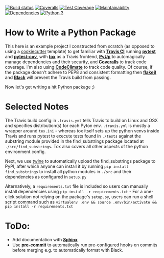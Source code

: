 [![Build status](https://travis-ci.org/IliaZenkov/TravisCI_pytest_tox_project.svg?branch=master)](https://travis-ci.org/github/IliaZenkov/TravisCI_pytest_tox_project)
[![Coveralls](https://coveralls.io/repos/github/IliaZenkov/TravisCI_pytest_tox_project/badge.svg?branch=HEAD)](https://coveralls.io/github/IliaZenkov/TravisCI_pytest_tox_project?branch=HEAD)
[![Test Coverage](https://api.codeclimate.com/v1/badges/b1345430b01dfb5ca59d/test_coverage)](https://codeclimate.com/github/IliaZenkov/TravisCI_pytest_tox_project/test_coverage)
[![Maintainability](https://api.codeclimate.com/v1/badges/b1345430b01dfb5ca59d/maintainability)](https://codeclimate.com/github/IliaZenkov/TravisCI_pytest_tox_project/maintainability)
[![Dependencies](https://pyup.io/repos/github/IliaZenkov/TravisCI_pytest_tox_project/shield.svg)](https://pyup.io/repos/github/IliaZenkov/TravisCI_pytest_tox_project/)
[![Python 3](https://pyup.io/repos/github/IliaZenkov/TravisCI_pytest_tox_project/python-3-shield.svg)](https://pyup.io/repos/github/IliaZenkov/TravisCI_pytest_tox_project/)





# How to Write a Python Package
This here is an example project I constructed from scratch (as opposed to using a [cookiecutter](https://github.com/cookiecutter/cookiecutter) template) to get familiar with [**Travis CI**](https://travis-ci.org/) running [**pytest**](https://docs.pytest.org/en/stable/contents.html) and [**pytest-cov**](https://pypi.org/project/pytest-cov/), with [**tox**](https://tox.readthedocs.io/en/latest/) as a Travis frontend, [**PyUp**](https://pyup.io/) to automagically manage dependencies and their security, and [**Coveralls**](https://pypi.org/project/coveralls/) to track code coverage. I'm also using [**CodeClimate**](https://codeclimate.com/) to track code quality. Of course, if the package doesn't adhere to PEP8 and consistent formatting then [**flake8**](https://pypi.org/project/flake8/) and [**Black**](https://pypi.org/project/black/) will prevent the Travis build from passing.

Now let's get writing a hit Python package ;)

# Selected Notes 
The Travis build config in ```.travis.yml``` tells Travis to build on Linux and OSX and specifies distribution(s) for each Pyton env. ```.travis.yml``` is mostly a wrapper around ```tox.ini``` - whereas tox itself sets up the python venvs inside Travis and runs pytest to execute tests found in ```./tests``` against the substring module provided in the find_substrings package located at ```./src/find_substrings```. Tox also covers all other aspects of the python environment config. 
 
Next, we use [twine](https://pypi.org/project/twine/) to automatically upload the find_substrings package to PyPI, after which anyone can install it by running ```pip install find_substrings``` to install all python modules in ```./src``` and their dependencies as configured in ```setup.py```

Alternatively, a ```requirements.txt``` file is included so users can manually install dependencies using ```pip install -r requirements.txt``` - For a one-click solution not relying on the package's ```setup.py```, users can run a shell script command such as  ```virtualenv .env && source .env/bin/activate && pip install -r requirements.txt```

# ToDo:  
- Add documentation with [**Sphinx**](https://www.sphinx-doc.org/en/master/)
- Use [**pre-commit**](https://pre-commit.com/) to automatically run pre-configured hooks on commits before merging e.g. to automatically format with Black.


